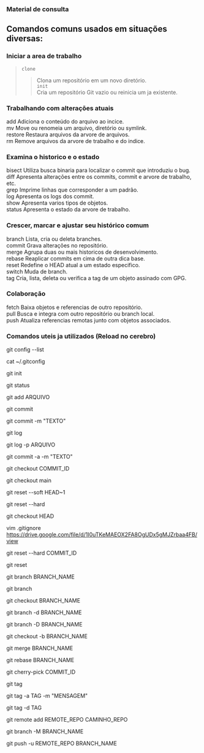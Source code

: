 ### Material de consulta 

## Comandos comuns usados em situações diversas:

### Iniciar a area de trabalho
> `clone`<br>
>> Clona um repositório em um novo diretório.<br>
> `init`<br>
>>Cria um repositório Git vazio ou reinicia um ja existente.<br>

### Trabalhando com alterações atuais
   add       Adiciona o conteúdo do arquivo ao incice.<br>
   mv        Move ou renomeia um arquivo, diretório ou symlink.<br>
   restore   Restaura arquivos da arvore de arquivos.<br>
   rm        Remove arquivos da arvore de trabalho e do indice.<br>

### Examina o historico e o estado
   bisect    Utiliza busca binaria para localizar o commit que introduziu o bug.<br>
   diff      Apresenta alterações entre os commits, commit e arvore de trabalho, etc.<br>
   grep      Imprime linhas que corresponder a um padrão.<br>
   log       Apresenta os logs dos commit.<br>
   show      Apresenta varios tipos de objetos.<br>
   status    Apresenta o estado da arvore de trabalho.<br>

### Crescer, marcar e ajustar seu histórico comum
   branch    Lista, cria ou deleta branches.<br>
   commit    Grava alterações no repositório.<br>
   merge     Agrupa duas ou mais historicos de desenvolvimento.<br>
   rebase    Reaplicar commits em cima de outra dica base.<br>
   reset     Redefine o HEAD atual a um estado especifico.<br>
   switch    Muda de branch.<br>
   tag       Cria, lista, deleta ou verifica a tag de um objeto assinado com GPG.<br>

### Colaboração
   fetch     Baixa objetos e referencias de outro repositório.<br>
   pull      Busca e integra com outro repositório ou branch local.<br>
   push      Atualiza referencias remotas junto com objetos associados.<br>


### Comandos uteis ja utilizados (Reload no cerebro)

git config --list


cat ~/.gitconfig


git init


git status


git add ARQUIVO


git commit


git commit -m "TEXTO"


git log


git log -p ARQUIVO


git commit -a -m "TEXTO"


git checkout COMMIT_ID


git checkout main


git reset --soft HEAD~1


git reset --hard


git checkout HEAD


vim .gitignore
https://drive.google.com/file/d/1I0uTKeMAEOX2FA8OgUDx5gMJZrbaa4FB/view

git reset --hard COMMIT_ID


git reset


git branch BRANCH_NAME


git branch


git checkout BRANCH_NAME


git branch -d BRANCH_NAME


git branch -D BRANCH_NAME


git checkout -b BRANCH_NAME


git merge BRANCH_NAME


git rebase BRANCH_NAME


git cherry-pick COMMIT_ID


git tag


git tag -a TAG -m "MENSAGEM"


git tag -d TAG


git remote add REMOTE_REPO CAMINHO_REPO


git branch -M BRANCH_NAME


git push -u REMOTE_REPO BRANCH_NAME